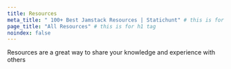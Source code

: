 ```yaml
---
title: Resources
meta_title: " 100+ Best Jamstack Resources | Statichunt" # this is for SEO title # this is for SEO description
page_title: "All Resources" # this is for h1 tag
noindex: false
---
```

Resources are a great way to share your knowledge and experience with others
